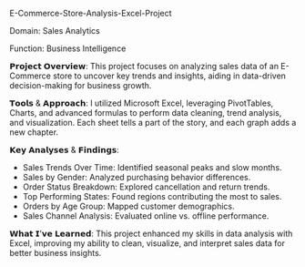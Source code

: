 E-Commerce-Store-Analysis-Excel-Project

Domain: Sales Analytics

Function: Business Intelligence

𝗣𝗿𝗼𝗷𝗲𝗰𝘁 𝗢𝘃𝗲𝗿𝘃𝗶𝗲𝘄:
This project focuses on analyzing sales data of an E-Commerce store to uncover key trends and insights, aiding in data-driven decision-making for business growth.

𝗧𝗼𝗼𝗹𝘀 & 𝗔𝗽𝗽𝗿𝗼𝗮𝗰𝗵:
I utilized Microsoft Excel, leveraging PivotTables, Charts, and advanced formulas to perform data cleaning, trend analysis, and visualization. Each sheet tells a part of the story, and each graph adds a new chapter.

𝗞𝗲𝘆 𝗔𝗻𝗮𝗹𝘆𝘀𝗲𝘀 & 𝗙𝗶𝗻𝗱𝗶𝗻𝗴𝘀:
- Sales Trends Over Time: Identified seasonal peaks and slow months.
- Sales by Gender: Analyzed purchasing behavior differences.
- Order Status Breakdown: Explored cancellation and return trends.
- Top Performing States: Found regions contributing the most to sales.
- Orders by Age Group: Mapped customer demographics.
- Sales Channel Analysis: Evaluated online vs. offline performance.

𝗪𝗵𝗮𝘁 𝗜'𝘃𝗲 𝗟𝗲𝗮𝗿𝗻𝗲𝗱:
This project enhanced my skills in data analysis with Excel, improving my ability to clean, visualize, and interpret sales data for better business insights.
